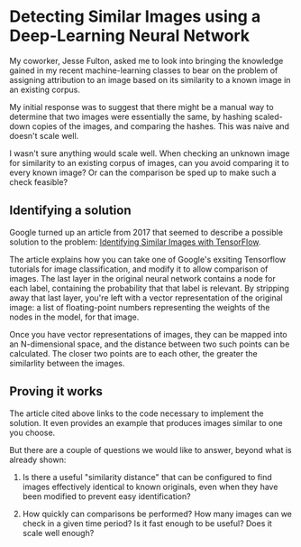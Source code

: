 # Detecting Similar Images using a Deep-Learning Neural Network

My coworker, Jesse Fulton, asked me to look into bringing the knowledge gained in my recent machine-learning classes to bear on the problem of assigning attribution to an image based on its similarity to a known image in an existing corpus.

My initial response was to suggest that there might be a manual way to determine that two images were essentially the same, by hashing scaled-down copies of the images, and comparing the hashes.  This was naive and doesn't scale well.

I wasn't sure anything would scale well.  When checking an unknown image for similarity to an existing corpus of images, can you avoid comparing it to every known image?  Or can the comparison be sped up to make such a check feasible?

## Identifying a solution

Google turned up an article from 2017 that seemed to describe a possible solution to the problem: [Identifying Similar Images with TensorFlow](https://douglasduhaime.com/posts/identifying-similar-images-with-tensorflow.html).

The article explains how you can take one of Google's exsiting Tensorflow tutorials for image classification, and modify it to allow comparison of images.  The last layer in the original neural network contains a node for each label, containing the probability that that label is relevant.  By stripping away that last layer, you're left with a vector representation of the original image: a list of floating-point numbers representing the weights of the nodes in the model, for that image.

Once you have vector representations of images, they can be mapped into an N-dimensional space, and the distance between two such points can be calculated.  The closer two points are to each other, the greater the similarlity between the images.

## Proving it works

The article cited above links to the code necessary to implement the solution.  It even provides an example that produces images similar to one you choose.

But there are a couple of questions we would like to answer, beyond what is already shown:

1. Is there a useful "similarity distance" that can be configured to find images effectively identical to known originals, even when they have been modified to prevent easy identification?

2. How quickly can comparisons be performed?  How many images can we check in a given time period?  Is it fast enough to be useful?  Does it scale well enough?
